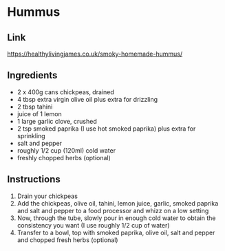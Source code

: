 # Hummus

## Link

https://healthylivingjames.co.uk/smoky-homemade-hummus/

## Ingredients

- 2 x 400g cans chickpeas, drained
- 4 tbsp extra virgin olive oil plus extra for drizzling
- 2 tbsp tahini
- juice of 1 lemon
- 1 large garlic clove, crushed
- 2 tsp smoked paprika (I use hot smoked paprika) plus extra for sprinkling
- salt and pepper
- roughly 1/2 cup (120ml) cold water
- freshly chopped herbs (optional)

## Instructions

1. Drain your chickpeas
2. Add the chickpeas, olive oil, tahini, lemon juice, garlic, smoked paprika and salt and pepper to a food processor and whizz on a low setting
3. Now, through the tube, slowly pour in enough cold water to obtain the consistency you want (I use roughly 1/2 cup of water)
4. Transfer to a bowl, top with smoked paprika, olive oil, salt and pepper and chopped fresh herbs (optional)
